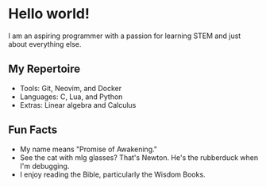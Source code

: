 # Hello world!
I am an aspiring programmer with a passion for learning STEM and just about everything else.

## My Repertoire
- Tools: Git, Neovim, and Docker
- Languages: C, Lua, and Python
- Extras: Linear algebra and Calculus

## Fun Facts
- My name means "Promise of Awakening."
- See the cat with mlg glasses? That's Newton. He's the rubberduck when I'm debugging.
- I enjoy reading the Bible, particularly the Wisdom Books.
